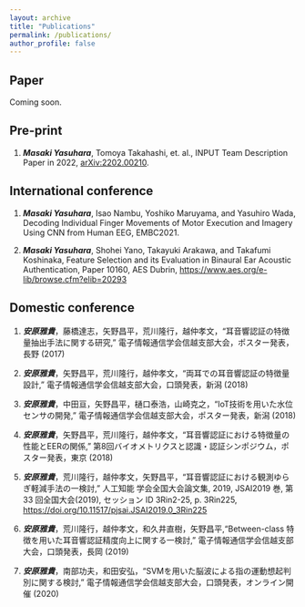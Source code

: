 ```yaml
---
layout: archive
title: "Publications"
permalink: /publications/
author_profile: false
---
```


## Paper

Coming soon.

## Pre-print

1. ***Masaki Yasuhara***, Tomoya Takahashi, et. al., INPUT Team Description Paper in 2022, [arXiv:2202.00210](https://arxiv.org/abs/2202.00210).

## International conference
1. ***Masaki Yasuhara***, Isao Nambu, Yoshiko Maruyama, and Yasuhiro Wada, Decoding Individual Finger Movements of Motor Execution and Imagery Using CNN from Human EEG, EMBC2021.

1. ***Masaki Yasuhara***, Shohei Yano, Takayuki Arakawa, and Takafumi Koshinaka, Feature Selection and its
Evaluation in Binaural Ear Acoustic Authentication, Paper 10160, AES Dubrin, https://www.aes.org/e-lib/browse.cfm?elib=20293


## Domestic conference
1. ***安原雅貴***，藤橋達志，矢野昌平，荒川隆行，越仲孝文，“耳音響認証の特徴量抽出手法に関する研究,” 電子情報通信学会信越支部大会，ポスター発表，長野 (2017)

1. ***安原雅貴***，矢野昌平，荒川隆行，越仲孝文，“両耳での耳音響認証の特徴量設計,” 電子情報通信学会信越支部大会，口頭発表，新潟 (2018)

1. ***安原雅貴***，中田亘，矢野昌平，樋口泰浩，山崎克之，“IoT技術を用いた水位センサの開発,” 電子情報通信学会信越支部大会，ポスター発表，新潟 (2018)

1. ***安原雅貴***，矢野昌平，荒川隆行，越仲孝文，“耳音響認証における特徴量の性能とEERの関係,” 第8回バイオメトリクスと認識・認証シンポジウム，ポスター発表，東京 (2018)

1. ***安原雅貴***，荒川隆行，越仲孝文，矢野昌平，“耳音響認証における観測ゆらぎ軽減手法の一検討,” 人工知能 学会全国大会論文集, 2019, JSAI2019 巻, 第 33 回全国大会(2019), セッション ID 3Rin2-25, p. 3Rin225,
https://doi.org/10.11517/pjsai.JSAI2019.0_3Rin225

1. ***安原雅貴***，荒川隆行，越仲孝文，和久井直樹，矢野昌平,“Between-class 特徴を用いた耳音響認証精度向上に関する一検討,” 電子情報通信学会信越支部大会，口頭発表，長岡 (2019)

1. ***安原雅貴***，南部功夫，和田安弘，“SVMを用いた脳波による指の運動想起判別に関する検討,” 電子情報通信学会信越支部大会，口頭発表，オンライン開催 (2020)